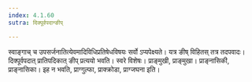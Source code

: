 ```yaml
---
index: 4.1.60
sutra: दिक्पूर्वपदान्ङीप्

---
```

स्वाङ्गाच् च उपसर्जनातित्येवमादिविधिप्रतिषेधविषयः सर्वो ऽप्यपेक्ष्यते। यत्र ङीष् विहितस् तत्र तदपवादः। दिक्पूर्वपदात् प्रातिपदिकात् ङीप् प्रत्ययो भवति। स्वरे विशेषः। प्राङ्मुखी, प्राङ्मुखा। प्राङ्नासिकी, प्राङ्नासिका। इह न भवति, प्राग्गुल्फा, प्राक्क्रोडा, प्राग्जघना इति।